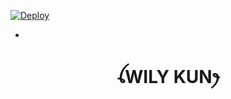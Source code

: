 
[![Deploy](https://www.herokucdn.com/deploy/button.svg)](https://heroku.com/deploy?template=[https://github.com/Noecee/HEROKU_ZYKO_V12](https://github.com/Noecee/Tobi-6283841292286))

-

<h1 align="center">ꪶWILY KUNꫂ<br></h1>
<p align="center">
